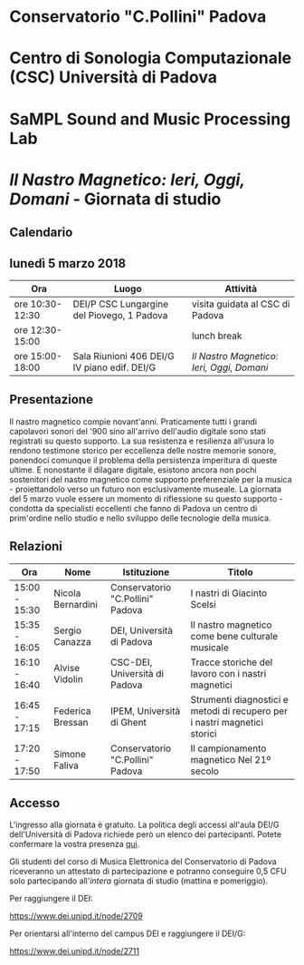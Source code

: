 # Conservatorio "C.Pollini" Padova 
# Centro di Sonologia Computazionale (CSC) Università di Padova
# SaMPL Sound and Music Processing Lab
# *Il Nastro Magnetico: Ieri, Oggi, Domani* - Giornata di studio

## Calendario

## lunedì 5 marzo 2018

| Ora             | Luogo           | Attività |
| ------------------------ | ------------------------------ | ------------------------------------------------- |
| ore 10:30-12:30 | DEI/P CSC Lungargine del Piovego, 1 Padova | visita guidata al CSC di Padova |
| ore 12:30-15:00 | | lunch break |
| ore 15:00-18:00 | Sala Riunioni 406 DEI/G IV piano edif. DEI/G | *Il Nastro Magnetico: Ieri, Oggi, Domani* |

## Presentazione

Il nastro magnetico compie novant'anni. Praticamente tutti i grandi capolavori sonori
del '900 sino all'arrivo dell'audio digitale sono stati registrati su questo
supporto. La sua resistenza e resilienza all'usura lo rendono testimone
storico per eccellenza delle nostre memorie sonore, ponendoci comunque il
problema della persistenza imperitura di queste ultime. E nonostante il dilagare digitale,
esistono ancora non pochi sostenitori del nastro magnetico come supporto
preferenziale per la musica - proiettandolo verso un futuro non esclusivamente
museale. La giornata del 5 marzo vuole essere un momento di riflessione su
questo supporto - condotta da specialisti eccellenti che fanno di Padova un
centro di prim'ordine nello studio e nello sviluppo delle tecnologie della
musica.

## Relazioni

| Ora | Nome               | Istituzione                      | Titolo    |
| -------------- | ---------------------------------- | ------------------------------------- | ----------------------------------------------- |
|15:00 - 15:30| Nicola Bernardini  | Conservatorio "C.Pollini" Padova | I nastri di Giacinto Scelsi |
|15:35 - 16:05| Sergio Canazza | DEI, Università di Padova | Il nastro magnetico come bene culturale musicale |
|16:10 - 16:40| Alvise Vidolin | CSC-DEI, Università di Padova |Tracce storiche del lavoro con i nastri magnetici |
|16:45 - 17:15| Federica Bressan | IPEM, Università di Ghent |Strumenti diagnostici e metodi di recupero per i nastri magnetici storici|
|17:20 - 17:50| Simone Faliva | Conservatorio "C.Pollini" Padova | Il campionamento magnetico Nel 21º secolo |

## Accesso

L'ingresso alla giornata è gratuito. La politica degli accessi all'aula DEI/G
dell'Università di Padova richiede però un elenco dei partecipanti. Potete
confermare la vostra presenza [qui](https://doodle.com/poll/n7abgv322xnesbi6).

Gli studenti del corso di Musica Elettronica del Conservatorio di Padova
riceveranno un attestato di partecipazione e potranno conseguire 0,5 CFU solo
partecipando all'_intera_ giornata di studio (mattina e pomeriggio).

Per raggiungere il DEI:

https://www.dei.unipd.it/node/2709

Per orientarsi all'interno del campus DEI e raggiungere il DEI/G:

https://www.dei.unipd.it/node/2711
